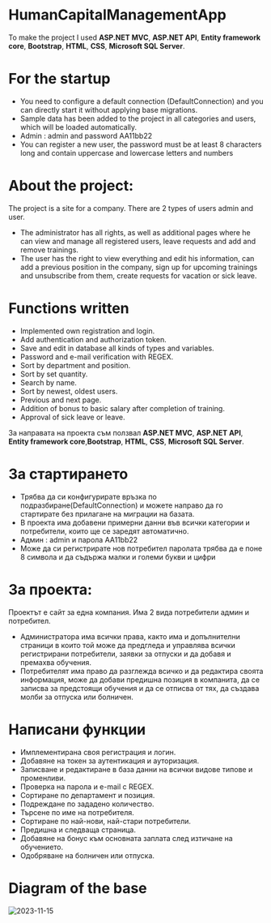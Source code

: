 # HumanCapitalManagementApp

To make the project I used **ASP.NET MVC**, **ASP.NET API**, **Entity framework core**, **Bootstrap**, **HTML**, **CSS**, **Microsoft SQL Server**.

# For the startup
* You need to configure a default connection (DefaultConnection) and you can directly start it without applying base migrations.
* Sample data has been added to the project in all categories and users, which will be loaded automatically.
* Admin : admin and password AA11bb22
* You can register a new user, the password must be at least 8 characters long and contain uppercase and lowercase letters and numbers

# About the project:
The project is a site for a company.
There are 2 types of users admin and user.
* The administrator has all rights, as well as additional pages where he can view and manage all registered users, leave requests and add and remove trainings.
* The user has the right to view everything and edit his information, can add a previous position in the company, sign up for upcoming trainings and unsubscribe from them, create requests for vacation or sick leave.

# Functions written
* Implemented own registration and login.
* Add authentication and authorization token.
* Save and edit in database all kinds of types and variables.
* Password and e-mail verification with REGEX.
* Sort by department and position.
* Sort by set quantity.
* Search by name.
* Sort by newest, oldest users.
* Previous and next page.
* Addition of bonus to basic salary after completion of training.
* Approval of sick leave or leave.

За направата на проекта съм ползвал **ASP.NET MVC**, **ASP.NET API**, **Entity framework core**,**Bootstrap**, **HTML**, **CSS**, **Microsoft SQL Server**.

# За стартирането
* Трябва да си конфигурирате връзка по подразбиране(DefaultConnection) и можете направо да го стартирате без прилагане на миграции на базата.
* В проекта има добавени примерни данни във всички категории и потребители, които ще се заредят автоматично.
* Админ : admin и парола AA11bb22
* Може да си регистрирате нов потребител паролата трябва да е поне 8 символа и да съдържа малки и големи букви и цифри

# За проекта:
Проектът е сайт за една компания. 
Има 2 вида потребители админ и потребител. 
* Администратора има всички права, както има и допълнителни страници в които той може да предгледа и управлява всички регистрирани потребители, заявки за отпуски и да добавя и премахва обучения.
* Потребителят има право да разглежда всичко и да редактира своята информация, може да добави предишна позиция в компанита, да се записва за предстоящи обучения и да се отписва от тях, да създава молби за отпуска или болничен.

# Написани функции
* Имплементирана своя регистрация и логин.
* Добавяне на токен за аутентикация и ауторизация.
* Записване и редактиране в база данни на всички видове типове и променливи.
* Проверка на парола и e-mail с REGEX.
* Сортиране по департамент и позиция.
* Подреждане по зададено количество.
* Търсене по име на потребителя.
* Сортиране по най-нови, най-стари потребители.
* Предишна и следваща страница.
* Добавяне на бонус към основната заплата след изтичане на обучението.
* Одобряване на болничен или отпуска.

# Diagram of the base
![2023-11-15](https://github.com/OlegAnokhin/Immedis_internship_2022_hcm_Oleg_Anokhin/assets/102062768/c763f940-4c8d-4199-99ae-5a2bc7e64e81)
